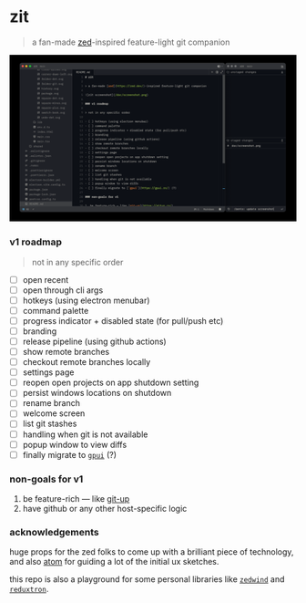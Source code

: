 # zit

> a fan-made [zed](https://zed.dev/)-inspired feature-light git companion

![zit screenshot](/doc/screenshot.png)

### v1 roadmap

> not in any specific order

- [ ] open recent
- [ ] open through cli args
- [ ] hotkeys (using electron menubar)
- [ ] command palette
- [ ] progress indicator + disabled state (for pull/push etc)
- [ ] branding
- [ ] release pipeline (using github actions)
- [ ] show remote branches
- [ ] checkout remote branches locally
- [ ] settings page
- [ ] reopen open projects on app shutdown setting
- [ ] persist windows locations on shutdown
- [ ] rename branch
- [ ] welcome screen
- [ ] list git stashes
- [ ] handling when git is not available
- [ ] popup window to view diffs
- [ ] finally migrate to [`gpui`](https://gpui.rs/) (?)

### non-goals for v1

1. be feature-rich — like [git-up](https://gitup.co/)
2. have github or any other host-specific logic

### acknowledgements

huge props for the zed folks to come up with a brilliant piece of technology,
and also [atom](https://atom-editor.cc/) for guiding a lot of the initial ux sketches.

this repo is also a playground for some personal libraries like [`zedwind`](https://github.com/vitordino/zedwind) and [`reduxtron`](https://github.com/vitordino/reduxtron).
